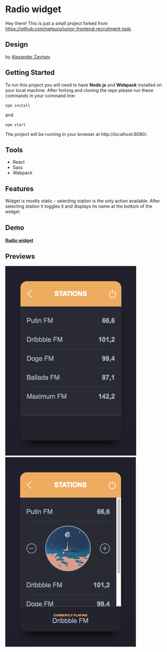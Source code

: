 # Radio widget

Hey there! This is just a small project forked from https://github.com/netguru/junior-frontend-recruitment-task. 



## Design

by [Alexander Zaytsev](https://dribbble.com/anwaltzzz)



## Getting Started

To run this project you will need to have **Node.js** and **Webpack** installed on your local machine. After forking and cloning the repo please run these commands in your command line:

```
npm install
```

and

```
npm start
```

The project will be running in your browser at http://localhost:8080/.



## Tools

- React
- Sass
- Webpack



## Features

Widget is mostly static - selecting station is the only action available. After selecting station it toggles it and displays its name at the bottom of the widget.



## Demo

#### [Radio widget](https://karin-on.github.io/radio-widget/)



## Previews

![Preview](./images/radio-widget_prev1.png)![Preview](./images/radio-widget_prev2.png)








